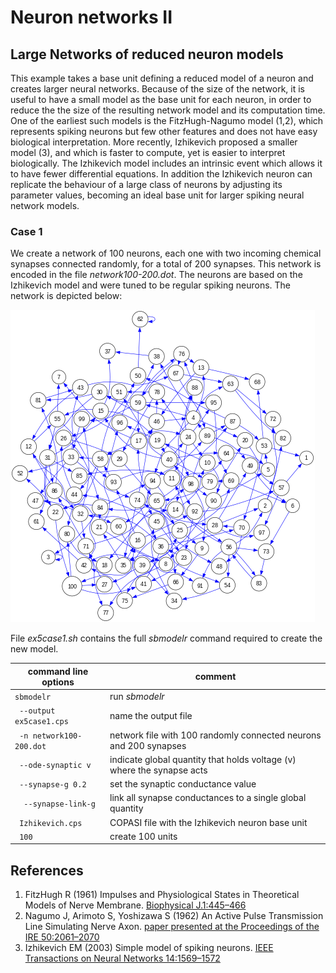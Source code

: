 # Neuron networks II
## Large Networks of reduced neuron models

This example takes a base unit defining a reduced model of a neuron and creates larger neural networks. Because of the size of the network, it is useful to have a small model as the base unit for each neuron, in order to reduce the the size of the resulting network model and its computation time. One of the earliest such models is the FitzHugh-Nagumo model (1,2), which represents spiking neurons but few other features and does not have easy biological interpretation. More recently, Izhikevich proposed a smaller model (3), and which is faster to compute, yet is easier to interpret biologically. The Izhikevich model includes an intrinsic event which allows it to have fewer differential equations. In addition the Izhikevich neuron can replicate the behaviour of a large class of neurons by adjusting its parameter values, becoming an ideal base unit for larger spiking neural network models.


### Case 1

We create a network of 100 neurons, each one with two incoming chemical synapses connected randomly, for a total of 200 synapses. This network is encoded in the file *network100-200.dot*. The neurons are based on the Izhikevich model and were tuned to be regular spiking neurons. The network is depicted below:

![network of 100 neurons with 200 synapses](network100-200.png)

File *ex5case1.sh* contains the full *sbmodelr* command required to create the new model.

| command line options       | comment                                                                |
| -------------------------- | ---------------------------------------------------------------------- |
|``sbmodelr``                | run *sbmodelr*                                                         |
|`` --output ex5case1.cps``  | name the output file                                                   |
|`` -n network100-200.dot``  | network file with 100 randomly connected neurons and 200 synapses      |
|`` --ode-synaptic v``       | indicate global quantity that holds voltage (v) where the synapse acts |
|`` --synapse-g 0.2``        | set the synaptic conductance value                                     |
|``  --synapse-link-g``      | link all synapse conductances to a single global quantity              |
|`` Izhikevich.cps``         | COPASI file with the Izhikevich neuron base unit                       |
|`` 100``                    | create 100 units                                                       |



## References

1. FitzHugh R (1961) Impulses and Physiological States in Theoretical Models of Nerve Membrane. [Biophysical J.1:445–466](https://www.ncbi.nlm.nih.gov/pmc/articles/PMC1366333/)
2. Nagumo J, Arimoto S, Yoshizawa S (1962) An Active Pulse Transmission Line Simulating Nerve Axon. [paper presented at the Proceedings of the IRE 50:2061–2070](https://doi.org/10.1109/JRPROC.1962.288235)
3. Izhikevich EM (2003) Simple model of spiking neurons. [IEEE Transactions on Neural Networks 14:1569–1572](https://doi.org/10.1109/TNN.2003.820440)

